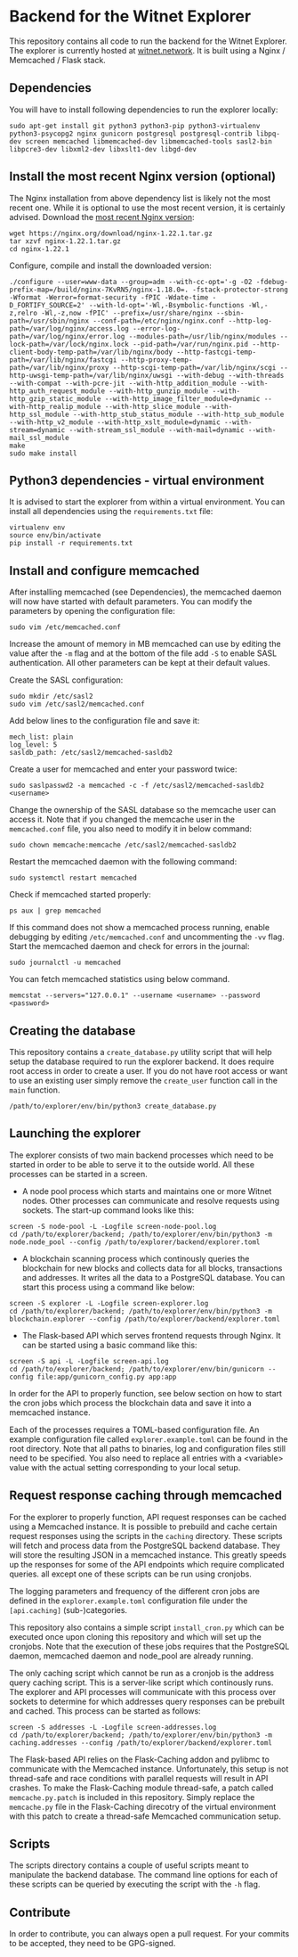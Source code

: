 # Backend for the Witnet Explorer
This repository contains all code to run the backend for the Witnet Explorer. The explorer is currently hosted at [witnet.network](https://witnet.network). It is built using a Nginx / Memcached / Flask stack.

## Dependencies

You will have to install following dependencies to run the explorer locally:
```
sudo apt-get install git python3 python3-pip python3-virtualenv python3-psycopg2 nginx gunicorn postgresql postgresql-contrib libpq-dev screen memcached libmemcached-dev libmemcached-tools sasl2-bin libpcre3-dev libxml2-dev libxslt1-dev libgd-dev
```

## Install the most recent Nginx version (optional)

The Nginx installation from above dependency list is likely not the most recent one. While it is optional to use the most recent version, it is certainly advised. Download the [most recent Nginx version](http://nginx.org/en/download.html):
```
wget https://nginx.org/download/nginx-1.22.1.tar.gz
tar xzvf nginx-1.22.1.tar.gz
cd nginx-1.22.1
```

Configure, compile and install the downloaded version:
```
./configure --user=www-data --group=adm --with-cc-opt='-g -O2 -fdebug-prefix-map=/build/nginx-7KvRN5/nginx-1.18.0=. -fstack-protector-strong -Wformat -Werror=format-security -fPIC -Wdate-time -D_FORTIFY_SOURCE=2' --with-ld-opt='-Wl,-Bsymbolic-functions -Wl,-z,relro -Wl,-z,now -fPIC' --prefix=/usr/share/nginx --sbin-path=/usr/sbin/nginx --conf-path=/etc/nginx/nginx.conf --http-log-path=/var/log/nginx/access.log --error-log-path=/var/log/nginx/error.log --modules-path=/usr/lib/nginx/modules --lock-path=/var/lock/nginx.lock --pid-path=/var/run/nginx.pid --http-client-body-temp-path=/var/lib/nginx/body --http-fastcgi-temp-path=/var/lib/nginx/fastcgi --http-proxy-temp-path=/var/lib/nginx/proxy --http-scgi-temp-path=/var/lib/nginx/scgi --http-uwsgi-temp-path=/var/lib/nginx/uwsgi --with-debug --with-threads --with-compat --with-pcre-jit --with-http_addition_module --with-http_auth_request_module --with-http_gunzip_module --with-http_gzip_static_module --with-http_image_filter_module=dynamic --with-http_realip_module --with-http_slice_module --with-http_ssl_module --with-http_stub_status_module --with-http_sub_module --with-http_v2_module --with-http_xslt_module=dynamic --with-stream=dynamic --with-stream_ssl_module --with-mail=dynamic --with-mail_ssl_module
make
sudo make install
```

## Python3 dependencies - virtual environment

It is advised to start the explorer from within a virtual environment. You can install all dependencies using the `requirements.txt` file:
```
virtualenv env
source env/bin/activate
pip install -r requirements.txt
```

## Install and configure memcached

After installing memcached (see Dependencies), the memcached daemon will now have started with default parameters. You can modify the parameters by opening the configuration file:
```
sudo vim /etc/memcached.conf
```

Increase the amount of memory in MB memcached can use by editing the value after the `-m` flag and at the bottom of the file add `-S` to enable SASL authentication. All other parameters can be kept at their default values.

Create the SASL configuration:
```
sudo mkdir /etc/sasl2
sudo vim /etc/sasl2/memcached.conf
```

Add below lines to the configuration file and save it:
```
mech_list: plain
log_level: 5
sasldb_path: /etc/sasl2/memcached-sasldb2
```

Create a user for memcached and enter your password twice:
```
sudo saslpasswd2 -a memcached -c -f /etc/sasl2/memcached-sasldb2 <username>
```

Change the ownership of the SASL database so the memcache user can access it. Note that if you changed the memcache user in the `memcached.conf` file, you also need to modify it in below command:
```
sudo chown memcache:memcache /etc/sasl2/memcached-sasldb2
```

Restart the memcached daemon with the following command:
```
sudo systemctl restart memcached
```

Check if memcached started properly:
```
ps aux | grep memcached
```

If this command does not show a memcached process running, enable debugging by editing `/etc/memcached.conf` and uncommenting the `-vv` flag. Start the memcached daemon and check for errors in the journal:
```
sudo journalctl -u memcached
```

You can fetch memcached statistics using below command.
```
memcstat --servers="127.0.0.1" --username <username> --password <password>
```

## Creating the database

This repository contains a `create_database.py` utility script that will help setup the database required to run the explorer backend. It does require root access in order to create a user. If you do not have root access or want to use an existing user simply remove the `create_user` function call in the `main` function.
```
/path/to/explorer/env/bin/python3 create_database.py
```

## Launching the explorer

The explorer consists of two main backend processes which need to be started in order to be able to serve it to the outside world. All these processes can be started in a screen.

- A node pool process which starts and maintains one or more Witnet nodes. Other processes can communicate and resolve requests using sockets. The start-up command looks like this:
```
screen -S node-pool -L -Logfile screen-node-pool.log
cd /path/to/explorer/backend; /path/to/explorer/env/bin/python3 -m node.node_pool --config /path/to/explorer/backend/explorer.toml
```
- A blockchain scanning process which continously queries the blockchain for new blocks and collects data for all blocks, transactions and addresses. It writes all the data to a PostgreSQL database. You can start this process using a command like below:
```
screen -S explorer -L -Logfile screen-explorer.log
cd /path/to/explorer/backend; /path/to/explorer/env/bin/python3 -m blockchain.explorer --config /path/to/explorer/backend/explorer.toml
```
- The Flask-based API which serves frontend requests through Nginx. It can be started using a basic command like this:
```
screen -S api -L -Logfile screen-api.log
cd /path/to/explorer/backend; /path/to/explorer/env/bin/gunicorn --config file:app/gunicorn_config.py app:app
```
In order for the API to properly function, see below section on how to start the cron jobs which process the blockchain data and save it into a memcached instance.

Each of the processes requires a TOML-based configuration file. An example configuration file called `explorer.example.toml` can be found in the root directory. Note that all paths to binaries, log and configuration files still need to be specified. You also need to replace all entries with a &lt;variable&gt; value with the actual setting corresponding to your local setup.

## Request response caching through memcached

For the explorer to properly function, API request responses can be cached using a Memcached instance. It is possible to prebuild and cache certain request responses using the scripts in the `caching` directory. These scripts will fetch and process data from the PostgreSQL backend database. They will store the resulting JSON in a memcached instance. This greatly speeds up the responses for some of the API endpoints which require complicated queries. all except one of these scripts can be run using cronjobs.

The logging parameters and frequency of the different cron jobs are defined in the `explorer.example.toml` configuration file under the `[api.caching]` (sub-)categories.

This repository also contains a simple script `install_cron.py` which can be executed once upon cloning this repository and which will set up the cronjobs. Note that the execution of these jobs requires that the PostgreSQL daemon, memcached daemon and node_pool are already running.

The only caching script which cannot be run as a cronjob is the address query caching script. This is a server-like script which continously runs. The explorer and API processes will communicate with this process over sockets to determine for which addresses query responses can be prebuilt and cached. This process can be started as follows:
```
screen -S addresses -L -Logfile screen-addresses.log
cd /path/to/explorer/backend; /path/to/explorer/env/bin/python3 -m caching.addresses --config /path/to/explorer/backend/explorer.toml
```
The Flask-based API relies on the Flask-Caching addon and pylibmc to communicate with the Memcached instance. Unfortunately, this setup is not thread-safe and race conditions with parallel requests will result in API crashes. To make the Flask-Caching module thread-safe, a patch called `memcache.py.patch` is included in this repository. Simply replace the `memcache.py` file in the Flask-Caching direcotry of the virtual environment with this patch to create a thread-safe Memcached communication setup.

## Scripts

The scripts directory contains a couple of useful scripts meant to manipulate the backend database. The command line options for each of these scripts can be queried by executing the script with the `-h` flag.

## Contribute

In order to contribute, you can always open a pull request. For your commits to be accepted, they need to be GPG-signed.
